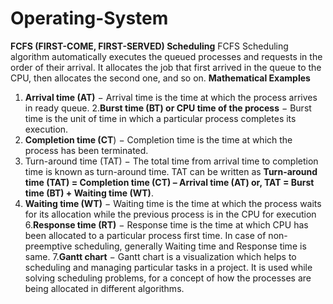 # Operating-System
**FCFS (FIRST-COME, FIRST-SERVED) Scheduling**
FCFS Scheduling algorithm automatically executes the queued processes and requests in the order of their arrival. It allocates the job that first arrived in the queue to the CPU, then allocates the second one, and so on.
**Mathematical Examples**
1. **Arrival time (AT)** − Arrival time is the time at which the process arrives in ready queue. 
2.**Burst time (BT) or CPU time of the process** − Burst time is the unit of time in which a particular process completes its execution.
3. **Completion time (CT**) − Completion time is the time at which the process has been terminated.
4. Turn-around time (TAT) − The total time from arrival time to completion time is known as turn-around time. TAT can be written as **Turn-around time (TAT) = Completion time (CT) – Arrival time (AT) or, TAT = Burst time (BT) + Waiting time (WT)**.
5. **Waiting time (WT)** − Waiting time is the time at which the process waits for its allocation while the previous process is in the CPU for execution
6.**Response time (RT)** − Response time is the time at which CPU has been allocated to a particular process first time.
In case of non-preemptive scheduling, generally Waiting time and Response time is same.
7.**Gantt chart** − Gantt chart is a visualization which helps to scheduling and managing particular tasks in a project. It is used while solving scheduling problems, for a concept of how the processes are being allocated in different algorithms.
